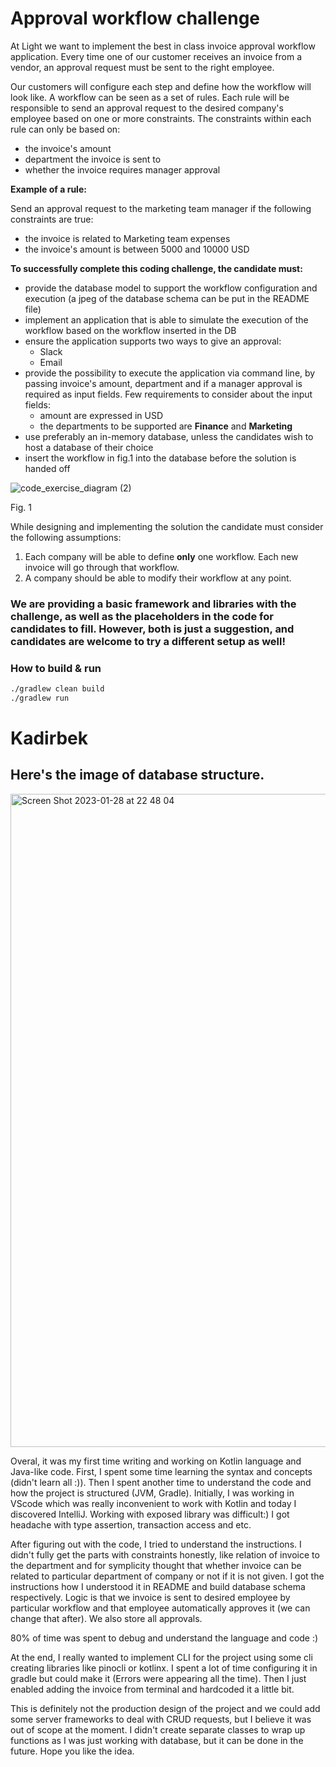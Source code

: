 # Approval workflow challenge
At Light we want to implement the best in class invoice approval workflow application.
Every time one of our customer receives an invoice from a vendor, an approval request must be sent to the right employee.

Our customers will configure each step and define how the workflow will look like. A workflow can be seen as a set of rules.
Each rule will be responsible to send an approval request to the desired company's employee based on one or more constraints.
The constraints within each rule can only be based on:
- the invoice's amount 
- department the invoice is sent to
- whether the invoice requires manager approval

**Example of a rule:**

Send an approval request to the marketing team manager if the following constraints are true:

- the invoice is related to Marketing team expenses
- the invoice's amount is between 5000 and 10000 USD

**To successfully complete this coding challenge, the candidate must:**

- provide the database model to support the workflow configuration and execution (a jpeg of the database schema can be put in the README file)
- implement an application that is able to simulate the execution of the workflow based on the workflow inserted in the DB
- ensure the application supports two ways to give an approval:
    - Slack
    - Email
- provide the possibility to execute the application via command line, by passing invoice's amount, department and if a manager approval is required as input fields. Few requirements to consider about the input fields:
    - amount are expressed in USD
    - the departments to be supported are **Finance** and **Marketing**
- use preferably an in-memory database, unless the candidates wish to host a database of their choice
- insert the workflow in fig.1 into the database before the solution is handed off

![code_exercise_diagram (2)](https://user-images.githubusercontent.com/112865589/191920630-6c4e8f8e-a8d9-42c2-b31e-ab2c881ed297.jpg)

Fig. 1

While designing and implementing the solution the candidate must consider the following assumptions:

1. Each company will be able to define **only** one workflow. Each new invoice will go through that workflow.
2. A company should be able to modify their workflow at any point.

### We are providing a basic framework and libraries with the challenge, as well as the placeholders in the code for candidates to fill. However, both is just a suggestion, and candidates are welcome to try a different setup as well!

### How to build & run
```sh
./gradlew clean build
./gradlew run
```
# Kadirbek
## Here's the image of database structure.
<img width="1045" alt="Screen Shot 2023-01-28 at 22 48 04" src="https://user-images.githubusercontent.com/64200099/215284575-a96c93b9-7508-43db-879d-b5c2b3adca58.png">

Overal, it was my first time writing and working on Kotlin language and Java-like code. First, I spent some time learning the syntax and concepts (didn't learn all :)). Then I spent another time to understand the code and how the project is structured (JVM, Gradle). Initially, I was working in VScode which was really inconvenient to work with Kotlin and today I discovered IntelliJ. Working with exposed library was difficult:) I got headache with type assertion, transaction access and etc.

After figuring out with the code, I tried to understand the instructions. I didn't fully get the parts with constraints honestly, like relation of invoice to the department and for symplicity thought that whether invoice can be related to particular department of company or not if it is not given. I got the instructions how I understood it in README and build database schema respectively. 
Logic is that we invoice is sent to desired employee by particular workflow and that employee automatically approves it (we can change that after). We also store all approvals.

80% of time was spent to debug and understand the language and code :)

At the end, I really wanted to implement CLI for the project using some cli creating libraries like pinocli or kotlinx. I spent a lot of time configuring it in gradle but could make it (Errors were appearing all the time). Then I just enabled adding the invoice from terminal and hardcoded it a little bit.

This is definitely not the production design of the project and we could add some server frameworks to deal with CRUD requests, but I believe it was out of scope at the moment. I didn't create separate classes to wrap up functions as I was just working with database, but it can be done in the future. Hope you like the idea. 
